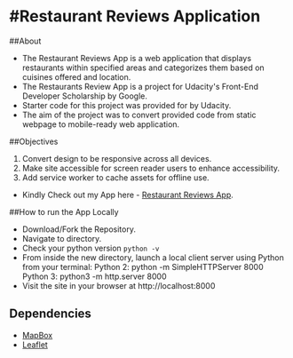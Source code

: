 # #Restaurant Reviews Application

##About

* The Restaurant Reviews App is a web application that displays restaurants within specified areas and categorizes them based on cuisines offered and location.
* The Restaurants Review App is a project for Udacity's Front-End Developer Scholarship by Google.
* Starter code for this project was provided for by Udacity. 
* The aim of the project was to convert provided code from static webpage to mobile-ready web application. 


##Objectives
1. Convert design to be responsive across all devices.
2. Make site accessible for screen reader users to enhance accessibility.
3. Add service worker to cache assets for offline use.


* Kindly Check out my App here - [Restaurant Reviews App](https://faustineomuya.github.io/Restaurant-Review-App/).

##How to run the App Locally

* Download/Fork the Repository.
* Navigate to directory.
* Check your python version `python -v`
* From inside the new directory, launch a local client server using Python from your terminal: 
Python 2: python -m SimpleHTTPServer 8000 
Python 3: python3 -m http.server 8000
* Visit the site in your browser at http://localhost:8000


## Dependencies

* [MapBox](https://www.mapbox.com/mapbox-gl-js/example/simple-map/)
* [Leaflet](https://leafletjs.com/)
